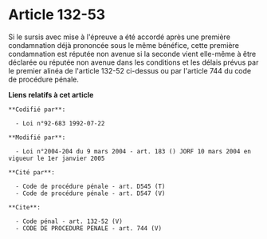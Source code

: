 # Article 132-53

Si le sursis avec mise à l'épreuve a été accordé après une première condamnation déjà prononcée sous le même bénéfice, cette
première condamnation est réputée non avenue si la seconde vient elle-même à être déclarée ou réputée non avenue dans les
conditions et les délais prévus par le premier alinéa de l'article 132-52 ci-dessus ou par l'article 744 du code de procédure
pénale.

**Liens relatifs à cet article**

	**Codifié par**:

	  - Loi n°92-683 1992-07-22

	**Modifié par**:

	  - Loi n°2004-204 du 9 mars 2004 - art. 183 () JORF 10 mars 2004 en vigueur le 1er janvier 2005

	**Cité par**:

	  - Code de procédure pénale - art. D545 (T)
	  - Code de procédure pénale - art. D547 (V)

	**Cite**:

	  - Code pénal - art. 132-52 (V)
	  - CODE DE PROCEDURE PENALE - art. 744 (V)
